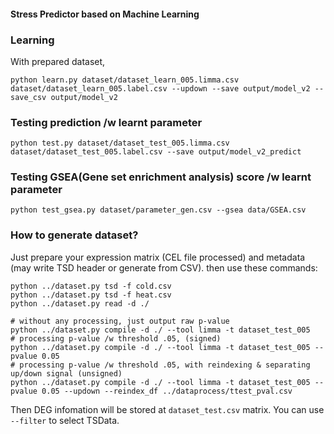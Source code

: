 #### Stress Predictor based on Machine Learning


### Learning

With prepared dataset,

```
python learn.py dataset/dataset_learn_005.limma.csv dataset/dataset_learn_005.label.csv --updown --save output/model_v2 --save_csv output/model_v2
```

### Testing prediction /w learnt parameter

```
python test.py dataset/dataset_test_005.limma.csv dataset/dataset_test_005.label.csv --save output/model_v2_predict
```

### Testing GSEA(Gene set enrichment analysis) score /w learnt parameter

```
python test_gsea.py dataset/parameter_gen.csv --gsea data/GSEA.csv
```

### How to generate dataset?

Just prepare your expression matrix (CEL file processed) and metadata (may write TSD header or generate from CSV). then use these commands:

```
python ../dataset.py tsd -f cold.csv
python ../dataset.py tsd -f heat.csv
python ../dataset.py read -d ./

# without any processing, just output raw p-value
python ../dataset.py compile -d ./ --tool limma -t dataset_test_005
# processing p-value /w threshold .05, (signed)
python ../dataset.py compile -d ./ --tool limma -t dataset_test_005 --pvalue 0.05
# processing p-value /w threshold .05, with reindexing & separating up/down signal (unsigned)
python ../dataset.py compile -d ./ --tool limma -t dataset_test_005 --pvalue 0.05 --updown --reindex_df ../dataprocess/ttest_pval.csv
```

Then DEG infomation will be stored at `dataset_test.csv` matrix.
You can use `--filter` to select TSData.
